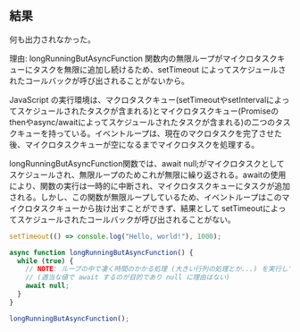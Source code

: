 ## 結果

何も出力されなかった。

理由: longRunningButAsyncFunction 関数内の無限ループがマイクロタスクキューにタスクを無限に追加し続けるため、setTimeout によってスケジュールされたコールバックが呼び出されることがないから。

JavaScript の実行環境は、マクロタスクキュー(setTimeoutやsetIntervalによってスケジュールされたタスクが含まれる)とマイクロタスクキュー(Promiseのthenやasync/awaitによってスケジュールされたタスクが含まれる)の二つのタスクキューを持っている。イベントループは、現在のマクロタスクを完了させた後、マイクロタスクキューが空になるまでマイクロタスクを処理する。

longRunningButAsyncFunction関数では、await null;がマイクロタスクとしてスケジュールされ、無限ループのためこれが無限に繰り返される。awaitの使用により、関数の実行は一時的に中断され、マイクロタスクキューにタスクが追加される。しかし、この関数が無限ループしているため、イベントループはこのマイクロタスクキューから抜け出すことができず、結果として setTimeoutによってスケジュールされたコールバックが呼び出されることがない。

```js
setTimeout(() => console.log("Hello, world!"), 1000);

async function longRunningButAsyncFunction() {
  while (true) {
    // NOTE: ループの中で凄く時間のかかる処理 (大きい行列の処理とか...) を実行していると想像して下さい。
    // (適当な値で await するのが目的であり null に理由はない)
    await null;
  }
}

longRunningButAsyncFunction();
```
